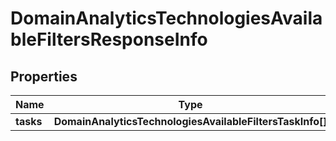 # DomainAnalyticsTechnologiesAvailableFiltersResponseInfo

## Properties

| Name | Type | Description | Notes |
|------------ | ------------- | ------------- | -------------|
**tasks** | **DomainAnalyticsTechnologiesAvailableFiltersTaskInfo[]** |  |[optional]|